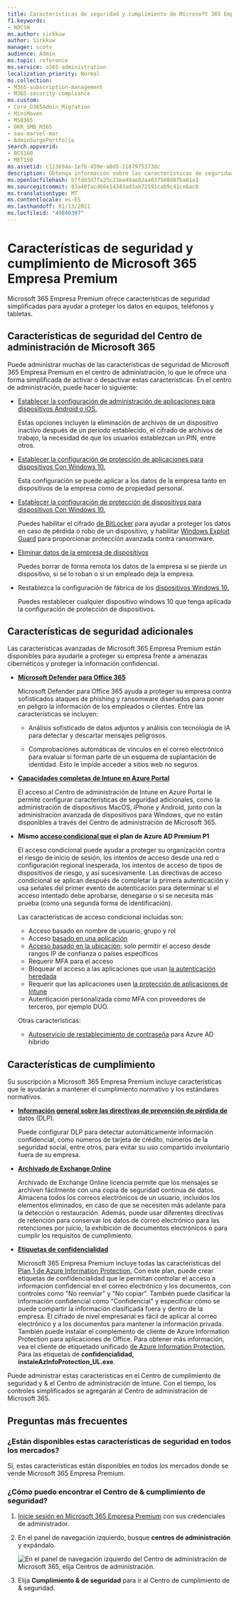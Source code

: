 ```yaml
---
title: Características de seguridad y cumplimiento de Microsoft 365 Empresa Premium
f1.keywords:
- NOCSH
ms.author: sirkkuw
author: Sirkkuw
manager: scotv
audience: Admin
ms.topic: reference
ms.service: o365-administration
localization_priority: Normal
ms.collection:
- M365-subscription-management
- M365-security-compliance
ms.custom:
- Core_O365Admin_Migration
- MiniMaven
- MSB365
- OKR_SMB_M365
- seo-marvel-mar
- AdminSurgePortfolio
search.appverid:
- BCS160
- MET150
ms.assetid: c123694a-1efb-459e-a8d5-2187975373dc
description: Obtenga información sobre las características de seguridad que se incluyen con Microsoft 365 Empresa Premium para ayudar a proteger sus datos en equipos, teléfonos y tabletas.
ms.openlocfilehash: b7fdd3d7fa25c23ee49ae82aa037588d8fba61a1
ms.sourcegitcommit: 83a40facd66e14343ad3ab72591cab9c41ce6ac0
ms.translationtype: MT
ms.contentlocale: es-ES
ms.lasthandoff: 01/13/2021
ms.locfileid: "49840397"
---
```

# <a name="microsoft-365-business-premium-security-and-compliance-features"></a>Características de seguridad y cumplimiento de Microsoft 365 Empresa Premium

Microsoft 365 Empresa Premium ofrece características de seguridad simplificadas para ayudar a proteger los datos en equipos, teléfonos y tabletas.
    
## <a name="microsoft-365-admin-center-security-features"></a>Características de seguridad del Centro de administración de Microsoft 365

Puede administrar muchas de las características de seguridad de Microsoft 365 Empresa Premium en el centro de administración, lo que le ofrece una forma simplificada de activar o desactivar estas características. En el centro de administración, puede hacer lo siguiente:
  
- [Establecer la configuración de administración de aplicaciones para dispositivos Android o iOS.](app-protection-settings-for-android-and-ios.md) 
    
    Estas opciones incluyen la eliminación de archivos de un dispositivo inactivo después de un período establecido, el cifrado de archivos de trabajo, la necesidad de que los usuarios establezcan un PIN, entre otros.
    
- [Establecer la configuración de protección de aplicaciones para dispositivos Con Windows 10.](protection-settings-for-windows-10-devices.md) 
    
    Esta configuración se puede aplicar a los datos de la empresa tanto en dispositivos de la empresa como de propiedad personal.
    
- [Establecer la configuración de protección de dispositivos para dispositivos Con Windows 10.](protection-settings-for-windows-10-pcs.md) 
    
    Puedes habilitar el cifrado [de BitLocker](https://go.microsoft.com/fwlink/p/?linkid=871405) para ayudar a proteger los datos en caso de pérdida o robo de un dispositivo, y habilitar [Windows Exploit Guard](https://docs.microsoft.com/windows/security/threat-protection/microsoft-defender-atp/enable-exploit-protection) para proporcionar protección avanzada contra ransomware. 
    
- [Eliminar datos de la empresa de dispositivos](remove-company-data.md)
    
    Puedes borrar de forma remota los datos de la empresa si se pierde un dispositivo, si se lo roban o si un empleado deja la empresa.
    
- Restablezca la configuración de fábrica de los [dispositivos Windows 10.](reset-devices-to-factory-settings.md) 
    
    Puedes restablecer cualquier dispositivo windows 10 que tenga aplicada la configuración de protección de dispositivos.
    
## <a name="additional-security-features"></a>Características de seguridad adicionales 

Las características avanzadas de Microsoft 365 Empresa Premium están disponibles para ayudarle a proteger su empresa frente a amenazas cibernéticos y proteger la información confidencial.
  
- **[Microsoft Defender para Office 365](https://docs.microsoft.com/microsoft-365/security/office-365-security/office-365-atp)**
    
    Microsoft Defender para Office 365 ayuda a proteger su empresa contra sofisticados ataques de phishing y ransomware diseñados para poner en peligro la información de los empleados o clientes. Entre las características se incluyen:
    
  - Análisis sofisticado de datos adjuntos y análisis con tecnología de IA para detectar y descartar mensajes peligrosos.
    
  - Comprobaciones automáticas de vínculos en el correo electrónico para evaluar si forman parte de un esquema de suplantación de identidad. Esto le impide acceder a sitios web no seguros.

- **[Capacidades completas de Intune en Azure Portal](https://go.microsoft.com/fwlink/p/?linkid=871403)**
    
    El acceso al Centro de administración de Intune en Azure Portal le permite configurar características de seguridad adicionales, como la administración de dispositivos MacOS, iPhone y Android, junto con la administración avanzada de dispositivos para Windows, que no están disponibles a través del Centro de administración de Microsoft 365.
- **Mismo [acceso condicional que](https://docs.microsoft.com/azure/active-directory/conditional-access/overview) el plan de Azure AD Premium P1**


    El acceso condicional puede ayudar a proteger su organización contra el riesgo de inicio de sesión, los intentos de acceso desde una red o configuración regional inesperada, los intentos de acceso de tipos de dispositivos de riesgo, y así sucesivamente. Las directivas de acceso condicional se aplican después de completar la primera autenticación y usa señales del primer evento de autenticación para determinar si el acceso intentado debe aprobarse, denegarse o si se necesita más prueba (como una segunda forma de identificación).

    Las características de acceso condicional incluidas son:

    - Acceso basado en nombre de usuario, grupo y rol
    - Acceso [basado en una aplicación](https://docs.microsoft.com/azure/active-directory/conditional-access/app-based-conditional-access) 
    - [Acceso basado en la ubicación;](https://docs.microsoft.com/azure/active-directory/authentication/howto-registration-mfa-sspr-combined#conditional-access-policies-for-combined-registration)  solo permitir el acceso desde rangos IP de confianza o países específicos 
    - Requerir MFA para el acceso
    - Bloquear el acceso a las aplicaciones que usan [la autenticación heredada](https://docs.microsoft.com/azure/active-directory/conditional-access/block-legacy-authentication)
    - Requerir que las aplicaciones usen [la protección de aplicaciones de Intune](https://docs.microsoft.com/azure/active-directory/conditional-access/app-protection-based-conditional-access)
    - Autenticación personalizada como MFA con proveedores de terceros, por ejemplo DUO.
   
    Otras características:
    - [Autoservicio de restablecimiento de contraseña](https://docs.microsoft.com/azure/active-directory/authentication/concept-sspr-customization) para Azure AD híbrido
    
## <a name="compliance-features"></a>Características de cumplimiento

Su suscripción a Microsoft 365 Empresa Premium incluye características que le ayudarán a mantener el cumplimiento normativo y los estándares normativos.

- **[Información general sobre las directivas de prevención de pérdida de](https://docs.microsoft.com/microsoft-365/compliance/data-loss-prevention-policies)** datos (DLP). 
    
    Puede configurar DLP para detectar automáticamente información confidencial, como números de tarjeta de crédito, números de la seguridad social, entre otros, para evitar su uso compartido involuntario fuera de su empresa.
    
- **[Archivado de Exchange Online](https://products.office.com/exchange/microsoft-exchange-online-archiving-email)**
    
    Archivado de Exchange Online licencia permite que los mensajes se archiven fácilmente con una copia de seguridad continua de datos. Almacena todos los correos electrónicos de un usuario, incluidos los elementos eliminados, en caso de que se necesiten más adelante para la detección o restauración. Además, puede usar diferentes directivas de retención para conservar los datos de correo electrónico para las retenciones por juicio, la exhibición de documentos electrónicos o para cumplir los requisitos de cumplimiento.
    
- **[Etiquetas de confidencialidad](https://docs.microsoft.com/microsoft-365/compliance/sensitivity-labels)**

   Microsoft 365 Empresa Premium incluye todas las características del [Plan 1 de Azure Information Protection.](https://go.microsoft.com/fwlink/p/?linkid=871407) Con este plan,  puede crear etiquetas de confidencialidad que le permitan controlar el acceso a información confidencial en el correo electrónico y los documentos, con controles como "No reenviar" y "No copiar". También puede clasificar la información confidencial como "Confidencial" y especificar cómo se puede compartir la información clasificada fuera y dentro de la empresa. El cifrado de nivel empresarial es fácil de aplicar al correo electrónico y a los documentos para mantener la información privada. También puede instalar el complemento de cliente de Azure Information Protection para aplicaciones de Office. Para obtener más información, vea el cliente de etiquetado unificado [de Azure Information Protection.](https://docs.microsoft.com/azure/information-protection/rms-client/unifiedlabelingclient-version-release-history) Para las etiquetas de **confidencialidad, instaleAzInfoProtection_UL.exe**.

Puede administrar estas características en el Centro de cumplimiento de seguridad y &amp; el Centro de administración de Intune. Con el tiempo, los controles simplificados se agregarán al Centro de administración de Microsoft 365.
  
    
## <a name="faq"></a>Preguntas más frecuentes

 ### <a name="are-these-security-features-available-in-all-markets"></a>¿Están disponibles estas características de seguridad en todos los mercados?
  
Sí, estas características están disponibles en todos los mercados donde se vende Microsoft 365 Empresa Premium.
  
### <a name="how-do-i-find-the-security-amp-compliance-center"></a>¿Cómo puedo encontrar el Centro de &amp; cumplimiento de seguridad?
  
1. [Inicie sesión en Microsoft 365 Empresa Premium](https://portal.microsoft.com/) con sus credenciales de administrador. 
    
2. En el panel de navegación izquierdo, busque **centros de administración** y expándalo. 
    
    ![En el panel de navegación izquierdo del Centro de administración de Microsoft 365, elija Centros de administración.](../media/fa4484f8-c637-45fd-a7bd-bdb3abfd6c03.png)
  
3. Elija **Cumplimiento &amp; de seguridad** para ir al Centro de cumplimiento de &amp; seguridad.
